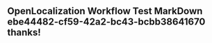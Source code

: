 <properties
ms.topic="hero-topic"
ms.test1="hero-topic"
ms.test2="test"/>


## OpenLocalization Workflow Test MarkDown ebe44482-cf59-42a2-bc43-bcbb38641670 thanks!



<!--HONumber=Jul16_HO4-->


